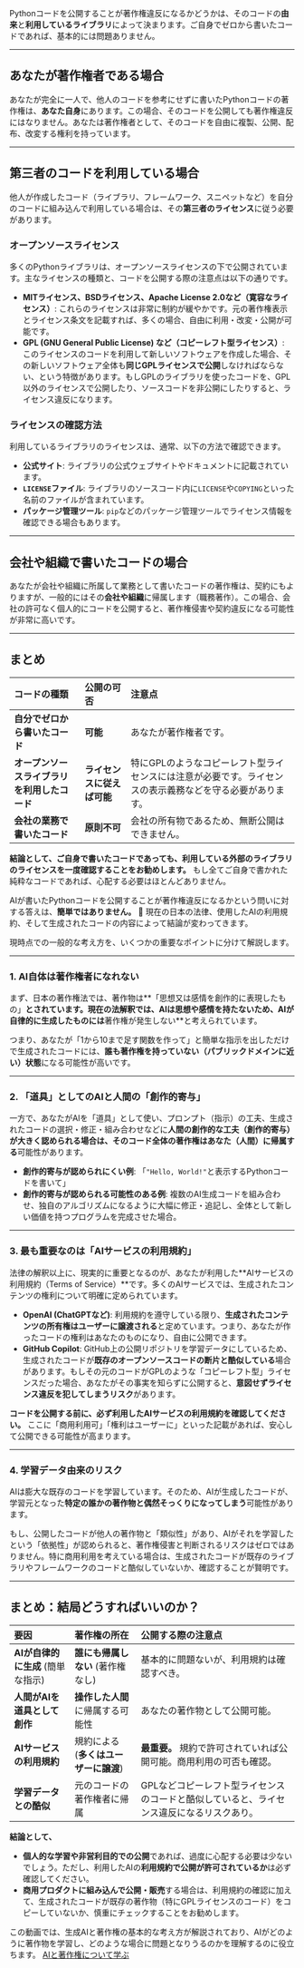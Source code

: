Pythonコードを公開することが著作権違反になるかどうかは、そのコードの**由来**と**利用しているライブラリ**によって決まります。ご自身でゼロから書いたコードであれば、基本的には問題ありません。

---

## あなたが著作権者である場合

あなたが完全に一人で、他人のコードを参考にせずに書いたPythonコードの著作権は、**あなた自身**にあります。この場合、そのコードを公開しても著作権違反にはなりません。あなたは著作権者として、そのコードを自由に複製、公開、配布、改変する権利を持っています。

---

## 第三者のコードを利用している場合

他人が作成したコード（ライブラリ、フレームワーク、スニペットなど）を自分のコードに組み込んで利用している場合は、その**第三者のライセンス**に従う必要があります。

### **オープンソースライセンス**

多くのPythonライブラリは、オープンソースライセンスの下で公開されています。主なライセンスの種類と、コードを公開する際の注意点は以下の通りです。

* **MITライセンス、BSDライセンス、Apache License 2.0など（寛容なライセンス）**: これらのライセンスは非常に制約が緩やかです。元の著作権表示とライセンス条文を記載すれば、多くの場合、自由に利用・改変・公開が可能です。
* **GPL (GNU General Public License) など（コピーレフト型ライセンス）**: このライセンスのコードを利用して新しいソフトウェアを作成した場合、その新しいソフトウェア全体も**同じGPLライセンスで公開**しなければならない、という特徴があります。もしGPLのライブラリを使ったコードを、GPL以外のライセンスで公開したり、ソースコードを非公開にしたりすると、ライセンス違反になります。



### **ライセンスの確認方法**

利用しているライブラリのライセンスは、通常、以下の方法で確認できます。

* **公式サイト**: ライブラリの公式ウェブサイトやドキュメントに記載されています。
* **`LICENSE`ファイル**: ライブラリのソースコード内に`LICENSE`や`COPYING`といった名前のファイルが含まれています。
* **パッケージ管理ツール**: `pip`などのパッケージ管理ツールでライセンス情報を確認できる場合もあります。

---

## 会社や組織で書いたコードの場合

あなたが会社や組織に所属して業務として書いたコードの著作権は、契約にもよりますが、一般的にはその**会社や組織**に帰属します（職務著作）。この場合、会社の許可なく個人的にコードを公開すると、著作権侵害や契約違反になる可能性が非常に高いです。

---

## まとめ

| コードの種類 | 公開の可否 | 注意点 |
| :--- | :--- | :--- |
| **自分でゼロから書いたコード** | **可能** | あなたが著作権者です。 |
| **オープンソースライブラリを利用したコード** | **ライセンスに従えば可能** | 特にGPLのようなコピーレフト型ライセンスには注意が必要です。ライセンスの表示義務などを守る必要があります。 |
| **会社の業務で書いたコード** | **原則不可** | 会社の所有物であるため、無断公開はできません。 |

**結論として、ご自身で書いたコードであっても、利用している外部のライブラリのライセンスを一度確認することをお勧めします。** もし全てご自身で書かれた純粋なコードであれば、心配する必要はほとんどありません。



AIが書いたPythonコードを公開することが著作権違反になるかという問いに対する答えは、**簡単ではありません。** 🤔 現在の日本の法律、使用したAIの利用規約、そして生成されたコードの内容によって結論が変わってきます。

現時点での一般的な考え方を、いくつかの重要なポイントに分けて解説します。

-----

### 1\. AI自体は著作権者になれない

まず、日本の著作権法では、著作物は\*\*「思想又は感情を創作的に表現したもの」**とされています。現在の法解釈では、AIは思想や感情を持たないため、AIが自律的に生成したものには**著作権が発生しない\*\*と考えられています。

つまり、あなたが「1から10まで足す関数を作って」と簡単な指示を出しただけで生成されたコードには、**誰も著作権を持っていない（パブリックドメインに近い）状態**になる可能性が高いです。

-----

### 2\. 「道具」としてのAIと人間の「創作的寄与」

一方で、あなたがAIを「道具」として使い、プロンプト（指示）の工夫、生成されたコードの選択・修正・組み合わせなどに**人間の創作的な工夫（創作的寄与）が大きく認められる場合は、そのコード全体の著作権はあなた（人間）に帰属する**可能性があります。

  * **創作的寄与が認められにくい例**: 「`"Hello, World!"`と表示するPythonコードを書いて」
  * **創作的寄与が認められる可能性のある例**: 複数のAI生成コードを組み合わせ、独自のアルゴリズムになるように大幅に修正・追記し、全体として新しい価値を持つプログラムを完成させた場合。

-----

### 3\. 最も重要なのは「AIサービスの利用規約」

法律の解釈以上に、現実的に重要となるのが、あなたが利用した\*\*AIサービスの利用規約（Terms of Service）\*\*です。多くのAIサービスでは、生成されたコンテンツの権利について明確に定められています。

  * **OpenAI (ChatGPTなど)**: 利用規約を遵守している限り、**生成されたコンテンツの所有権はユーザーに譲渡される**と定めています。つまり、あなたが作ったコードの権利はあなたのものになり、自由に公開できます。
  * **GitHub Copilot**: GitHub上の公開リポジトリを学習データにしているため、生成されたコードが**既存のオープンソースコードの断片と酷似している**場合があります。もしその元のコードがGPLのような「コピーレフト型」ライセンスだった場合、あなたがその事実を知らずに公開すると、**意図せずライセンス違反を犯してしまうリスク**があります。

**コードを公開する前に、必ず利用したAIサービスの利用規約を確認してください。** ここに「商用利用可」「権利はユーザーに」といった記載があれば、安心して公開できる可能性が高まります。

-----

### 4\. 学習データ由来のリスク

AIは膨大な既存のコードを学習しています。そのため、AIが生成したコードが、学習元となった**特定の誰かの著作物と偶然そっくりになってしまう**可能性があります。

もし、公開したコードが他人の著作物と「類似性」があり、AIがそれを学習したという「依拠性」が認められると、著作権侵害と判断されるリスクはゼロではありません。特に商用利用を考えている場合は、生成されたコードが既存のライブラリやフレームワークのコードと酷似していないか、確認することが賢明です。

-----

## まとめ：結局どうすればいいのか？

| 要因 | 著作権の所在 | 公開する際の注意点 |
| :--- | :--- | :--- |
| **AIが自律的に生成** (簡単な指示) | **誰にも帰属しない** (著作権なし) | 基本的に問題ないが、利用規約は確認すべき。 |
| **人間がAIを道具として創作** | **操作した人間**に帰属する可能性 | あなたの著作物として公開可能。 |
| **AIサービスの利用規約** | 規約による (**多くはユーザーに譲渡**) | **最重要。** 規約で許可されていれば公開可能。商用利用の可否も確認。 |
| **学習データとの酷似** | 元のコードの著作権者に帰属 | GPLなどコピーレフト型ライセンスのコードと酷似していると、ライセンス違反になるリスクあり。 |

**結論として、**

  * **個人的な学習や非営利目的での公開**であれば、過度に心配する必要は少ないでしょう。ただし、利用したAIの**利用規約で公開が許可されているか**は必ず確認してください。
  * **商用プロダクトに組み込んで公開・販売**する場合は、利用規約の確認に加えて、生成されたコードが既存の著作物（特にGPLライセンスのコード）をコピーしていないか、慎重にチェックすることをお勧めします。

この動画では、生成AIと著作権の基本的な考え方が解説されており、AIがどのように著作物を学習し、どのような場合に問題となりうるのかを理解するのに役立ちます。
[AIと著作権について学ぶ](https://www.google.com/search?q=https://www.youtube.com/watch%3Fv%3DTm_9aIuC3D8)